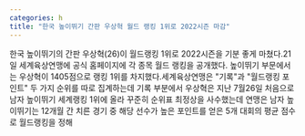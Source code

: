 ```yaml
---
categories: h
title: "한국 높이뛰기 간판 우상혁 월드 랭킹 1위로 2022시즌 마감"
---
```

한국 높이뛰기의 간판 우상혁(26)이 월드랭킹 1위로 2022시즌을 기분 좋게 마쳤다.21일 세계육상연맹에 공식 홈페이지에 각 종목 월드 랭킹을 공개했다. 높이뛰기 부문에서는 우상혁이 1405점으로 랭킹 1위를 차지했다.세계육상연맹은 "기록"과 "월드랭킹 포인트" 두 가지 순위를 따로 집계하는데 기록 부분에서 우상혁은 지난 7월26일 처음으로 남자 높이뛰기 세계랭킹 1위에 올라 꾸준히 순위표 최정상을 사수했는데 연맹은 남자 높이뛰기는 12개월 간 치른 경기 중 해당 선수가 높은 포인트를 얻은 5개 대회의 평균 점수로 월드랭킹을 정해